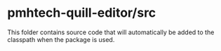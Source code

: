 # pmhtech-quill-editor/src

This folder contains source code that will automatically be added to the classpath when
the package is used.
